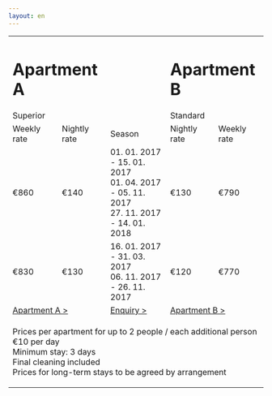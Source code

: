 ```yaml
---
layout: en
---
```


<table id='preise'>
  <tr>
    <td colspan='2'>
      <h1>Apartment A</h1>
      <span>Superior</span>
    </td>
    <td></td>
    <td colspan='2'>
      <h1>Apartment B</h1>
      <span>Standard</span>
    </td>
  </tr>

  <tr class='season-header'>
    <td>Weekly rate</td>
    <td>Nightly rate</td>
    <td>Season</td>
    <td>Nightly rate</td>
    <td>Weekly rate</td>
  </tr>

  <tr class='zebra'>
    <td class='rate'><span class='euro'>&euro;</span>860</td>
    <td class='rate'><span class='euro'>&euro;</span>140</td>
    <td class='season'>
      01. 01. 2017 - 15. 01. 2017<br />
      01. 04. 2017 - 05. 11. 2017<br />
      27. 11. 2017 - 14. 01. 2018<br />
    </td>
    <td class='rate'><span class='euro'>&euro;</span>130</td>
    <td class='rate'><span class='euro'>&euro;</span>790</td>
  </tr>

  <tr>
    <td class='rate'><span class='euro'>&euro;</span>830</td>
    <td class='rate'><span class='euro'>&euro;</span>130</td>
    <td class='season'>
      16. 01. 2017 - 31. 03. 2017<br />
      06. 11. 2017 - 26. 11. 2017<br />
    </td>
    <td class='rate'><span class='euro'>&euro;</span>120</td>
    <td class='rate'><span class='euro'>&euro;</span>770</td>
  </tr>

  <tr>
    <td colspan='2'><a href='app_a.en.html'>Apartment A &gt;</a></td>
    <td><a href='enquire.en.html'>Enquiry &gt;</a></td>
    <td colspan='2'><a href='app_b.en.html'>Apartment B &gt;</a></td>
  </tr>

  <tr>
    <td colspan='5'>
      <p class='dark pspacing left'>
        Prices per apartment for up to 2 people / each additional person €10 per day<br />
        Minimum stay: 3 days<br />
        Final cleaning included<br />
        Prices for long-term stays to be agreed by arrangement
      </p>
    </td>
  </tr>
</table>
